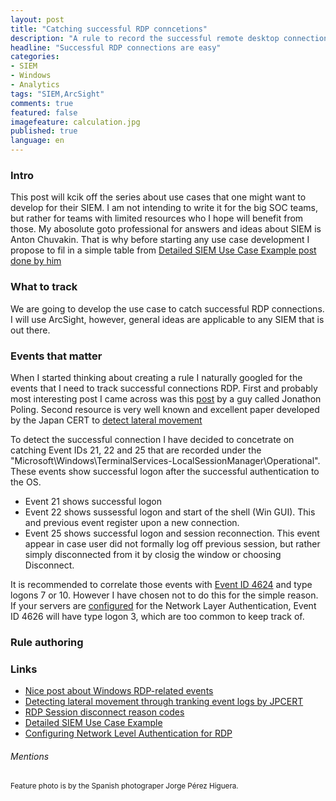 ```yaml
---
layout: post
title: "Catching successful RDP conncetions"
description: "A rule to record the successful remote desktop connections"
headline: "Successful RDP connections are easy"
categories: 
- SIEM
- Windows
- Analytics
tags: "SIEM,ArcSight"
comments: true
featured: false
imagefeature: calculation.jpg
published: true 
language: en
---
```


### Intro
This post will kcik off the series about use cases that one might want to develop for their SIEM. I am not intending to write it for the big SOC teams, but rather for teams with limited resources who I hope will benefit from those.
My abosolute goto professional for answers and ideas about SIEM is Anton Chuvakin. That is why before starting any use case development I propose to fil in a simple table from [Detailed SIEM Use Case Example post done by him](https://blogs.gartner.com/anton-chuvakin/2013/09/24/detailed-siem-use-case-example/)

### What to track

We are going to develop the use case to catch successful RDP connections. I will use ArcSight, however, general ideas are applicable to any SIEM that is out there. 

### Events that matter

When I started thinking about creating a rule I naturally googled for the events that I need to track successful connections RDP. 
First and probably most interesting post I came across was this [post](https://ponderthebits.com/2018/02/windows-rdp-related-event-logs-identification-tracking-and-investigation/) by a guy called Jonathon Poling. Second resource is very well known and excellent paper developed by the Japan CERT to [detect lateral movement](https://www.jpcert.or.jp/english/pub/sr/20170612ac-ir_research_en.pdf)

To detect the successful connection I have decided to concetrate on catching Event IDs 21, 22 and 25 that are recorded under the "Microsoft\Windows\TerminalServices-LocalSessionManager\Operational". These events show successful logon after the successful authentication to the OS.

* Event 21 shows successful logon
* Event 22 shows sussessful logon and start of the shell (Win GUI). This and previous event register upon a new connection.
* Event 25 shows successful logon and session reconnection. This event appear in case user did not formally log off previous session, but rather simply disconnected from it by closig the window or choosing Disconnect.  

It is recommended to correlate those events with [Event ID 4624](https://www.ultimatewindowssecurity.com/securitylog/encyclopedia/event.aspx?eventID=4624) and type logons 7 or 10. However I have chosen not to do this for the simple reason. If your servers are [configured](https://www.darkoperator.com/blog/2012/3/17/configuring-network-level-authentication-for-rdp.html) for the Network Layer Authentication, Event ID 4626 will have type logon 3, which are too common to keep track of.

### Rule authoring 



### Links

* [Nice post about Windows RDP-related events](https://ponderthebits.com/2018/02/windows-rdp-related-event-logs-identification-tracking-and-investigation/)<br>
* [Detecting lateral movement through tranking event logs by JPCERT](https://www.jpcert.or.jp/english/pub/sr/20170612ac-ir_research_en.pdf)
* [RDP Session disconnect reason codes](https://docs.microsoft.com/en-us/windows/desktop/TermServ/extendeddisconnectreasoncode)<br>
* [Detailed SIEM Use Case Example](https://blogs.gartner.com/anton-chuvakin/2013/09/24/detailed-siem-use-case-example/)
* [Configuring Network Level Authentication for RDP](https://www.darkoperator.com/blog/2012/3/17/configuring-network-level-authentication-for-rdp.html)

###### Mentions
<small>Feature photo is by the Spanish photograper Jorge Pérez Higuera. </small>
